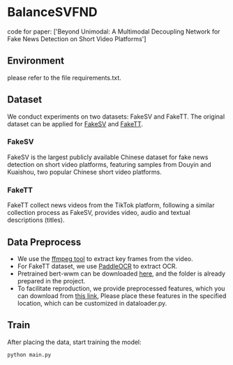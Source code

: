 # BalanceSVFND
code for paper: ['Beyond Unimodal: A Multimodal Decoupling Network for Fake News Detection on Short Video Platforms']
## Environment
please refer to the file requirements.txt.
## Dataset
We conduct experiments on two datasets: FakeSV and FakeTT. The original dataset can be applied for [FakeSV](https://github.com/ICTMCG/FakeSV) and [FakeTT](https://github.com/ICTMCG/FakingRecipe?tab=readme-ov-file).
### FakeSV
FakeSV is the largest publicly available Chinese dataset for fake news detection on short video platforms, featuring samples from Douyin and Kuaishou, two popular Chinese short video platforms. 
### FakeTT
FakeTT collect news videos from the TikTok platform, following a similar collection process as FakeSV, provides video, audio and textual descriptions (titles).
## Data Preprocess
- We use the [ffmpeg tool](https://ffmpeg.org/) to extract key frames from the video.
- For FakeTT dataset, we use [PaddleOCR](https://github.com/PaddlePaddle/PaddleOCR) to extract OCR.
- Pretrained bert-wwm can be downloaded [here](https://drive.google.com/file/d/1-2vEZfIFCdM1-vJ3GD6DlSyKT4eVXMKq/view), and the folder is already prepared in the project.
- To facilitate reproduction, we provide preprocessed features, which you can download from [this link](https://pan.baidu.com/s/1z4taz_nOe_Uq5IANlPyOYw?pwd=ydp9), Please place these features in the specified location, which can be customized in dataloader.py. 
## Train
After placing the data, start training the model:
```python
python main.py
```

